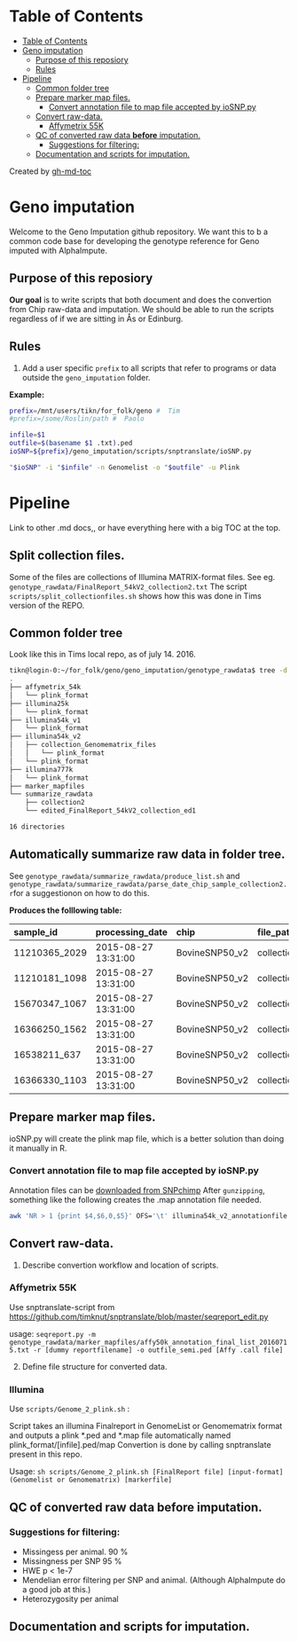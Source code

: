 Table of Contents
=================

  * [Table of Contents](#table-of-contents)
  * [Geno imputation](#geno-imputation)
    * [Purpose of this reposiory](#purpose-of-this-reposiory)
    * [Rules](#rules)
  * [Pipeline](#pipeline)
    * [Common folder tree](#common-folder-tree)
    * [Prepare marker map files.](#prepare-marker-map-files)
      * [Convert annotation file to map file accepted by ioSNP.py](#convert-annotation-file-to-map-file-accepted-by-iosnppy)
    * [Convert raw-data.](#convert-raw-data)
      * [Affymetrix 55K](#affymetrix-55k)
    * [QC of converted raw data <strong>before</strong> imputation.](#qc-of-converted-raw-data-before-imputation)
      * [Suggestions for filtering:](#suggestions-for-filtering)
    * [Documentation and scripts for imputation.](#documentation-and-scripts-for-imputation)

Created by [gh-md-toc](https://github.com/ekalinin/github-markdown-toc)



# Geno imputation
Welcome to the Geno Imputation github repository. We want this to b a common code base for developing the genotype reference for Geno imputed with AlphaImpute. 

## Purpose of this reposiory
**Our goal** is to write scripts that both document and does the convertion from Chip raw-data and imputation. We should be able to run the scripts regardless of if we are sitting in Ås or Edinburg.

## Rules
1. Add a user specific `prefix` to all scripts that refer to programs or data outside the `geno_imputation` folder. 

**Example:**
```sh
prefix=/mnt/users/tikn/for_folk/geno #  Tim  
#prefix=/some/Roslin/path #  Paolo 

infile=$1
outfile=$(basename $1 .txt).ped 
ioSNP=${prefix}/geno_imputation/scripts/snptranslate/ioSNP.py

"$ioSNP" -i "$infile" -n Genomelist -o "$outfile" -u Plink
```
# Pipeline
Link to other .md docs,, or have everything here with a big TOC at the top. 

## Split collection files.
Some of the files are collections of Illumina MATRIX-format files. See eg. `genotype_rawdata/FinalReport_54kV2_collection2.txt`
The script `scripts/split_collectionfiles.sh` shows how this was done in Tims version of the REPO. 

## Common folder tree
Look like this in Tims local repo, as of july 14. 2016.
```sh
tikn@login-0:~/for_folk/geno/geno_imputation/genotype_rawdata$ tree -d
.
├── affymetrix_54k
│   └── plink_format
├── illumina25k
│   └── plink_format
├── illumina54k_v1
│   └── plink_format
├── illumina54k_v2
│   ├── collection_Genomematrix_files
│   │   └── plink_format
│   └── plink_format
├── illumina777k
│   └── plink_format
├── marker_mapfiles
└── summarize_rawdata
    ├── collection2
    └── edited_FinalReport_54kV2_collection_ed1

16 directories

```

## Automatically summarize raw data in folder tree. 
See `genotype_rawdata/summarize_rawdata/produce_list.sh` and `genotype_rawdata/summarize_rawdata/parse_date_chip_sample_collection2.r`for a suggestionon on how to do this.

**Produces the folllowing table:**

|sample_id     |processing_date     |chip           |file_path       |file |
|:-------------|:-------------------|:--------------|:---------------|:----|
|11210365_2029 |2015-08-27 13:31:00 |BovineSNP50_v2 |collection2/xaa |xaa  |
|11210181_1098 |2015-08-27 13:31:00 |BovineSNP50_v2 |collection2/xaa |xaa  |
|15670347_1067 |2015-08-27 13:31:00 |BovineSNP50_v2 |collection2/xaa |xaa  |
|16366250_1562 |2015-08-27 13:31:00 |BovineSNP50_v2 |collection2/xaa |xaa  |
|16538211_637  |2015-08-27 13:31:00 |BovineSNP50_v2 |collection2/xaa |xaa  |
|16366330_1103 |2015-08-27 13:31:00 |BovineSNP50_v2 |collection2/xaa |xaa  |

## Prepare marker map files.  
ioSNP.py will create the plink map file, which is a better solution than doing it manually in R. 
### Convert annotation file to map file accepted by ioSNP.py
Annotation files can be [downloaded from SNPchimp](http://bioinformatics.tecnoparco.org/SNPchimp/index.php/download/download-cow-data)
After `gunzipping`, something like the following creates the .map annotation file needed. 
```sh
awk 'NR > 1 {print $4,$6,0,$5}' OFS='\t' illumina54k_v2_annotationfile.txt > illumina54k_v2_annotationfile.map
```
## Convert raw-data.
1. Describe convertion workflow and location of scripts.

### Affymetrix 55K
Use snptranslate-script from https://github.com/timknut/snptranslate/blob/master/seqreport_edit.py

usage: `seqreport.py -m genotype_rawdata/marker_mapfiles/affy50k_annotation_final_list_20160715.txt -r [dummy reportfilename] -o outfile_semi.ped [Affy .call file]`

2. Define file structure for converted data.

### Illumina
Use `scripts/Genome_2_plink.sh` : 

Script takes an illumina Finalreport in GenomeList or Genomematrix format and outputs
a plink *.ped and *.map file automatically named plink_format/[infile].ped/map
Convertion is done by calling snptranslate present in this repo.

Usage: `sh scripts/Genome_2_plink.sh [FinalReport file] [input-format](Genomelist or Genomematrix) [markerfile]`

## QC of converted raw data **before** imputation. 
### Suggestions for filtering:
* Missingess per animal. 90 % 
* Missingness per SNP 95 %
* HWE p < 1e-7
* Mendelian error filtering per SNP and animal. (Although AlphaImpute do a good job at this.)
* Heterozygosity per animal

## Documentation and scripts for imputation.
